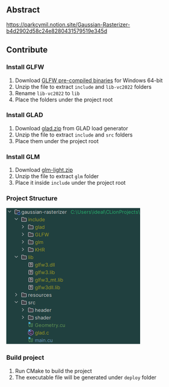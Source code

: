 ## Abstract
https://parkcymil.notion.site/Gaussian-Rasterizer-b4d2902d58c24e8280431579519e345d

## Contribute
### Install GLFW
1. Download [GLFW pre-compiled binaries](https://www.glfw.org/download.html) for Windows 64-bit
2. Unzip the file to extract `include` and `lib-vc2022` folders
3. Rename `lib-vc2022` to `lib`
4. Place the folders under the project root

### Install GLAD
1. Download [glad.zip](https://glad.dav1d.de/#language=c&specification=gl&api=gl%3D3.3&api=gles1%3Dnone&api=gles2%3Dnone&api=glsc2%3Dnone&profile=core&loader=on) from GLAD load generator
2. Unzip the file to extract `include` and `src` folders
3. Place them under the project root

### Install GLM
1. Download [glm-light.zip](https://github.com/g-truc/glm/releases)
2. Unzip the file to extract `glm` folder
3. Place it inside `include` under the project root 

### Project Structure
<img src="resources/project_structure.png" alt="drawing" _width="300"/>

### Build project
1. Run CMake to build the project
2. The executable file will be generated under `deploy` folder
